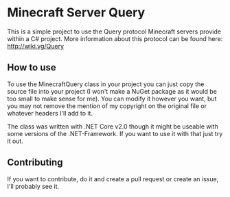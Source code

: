 # Minecraft Server Query
This is a simple project to use the Query protocol Minecraft servers provide within a C# project. More information about this protocol can be found here: http://wiki.vg/Query

## How to use
To use the MinecraftQuery class in your project you can just copy the source file into your project (I won't make a NuGet package as it would be too small to make sense for me).
You can modify it however you want, but you may not remove the mention of my copyright on the original file or whatever headers I'll add to it.

The class was written with .NET Core v2.0 though it might be useable with some versions of the .NET-Framework. If you want to use it with that just try it out.

## Contributing
If you want to contribute, do it and create a pull request or create an issue, I'll probably see it.